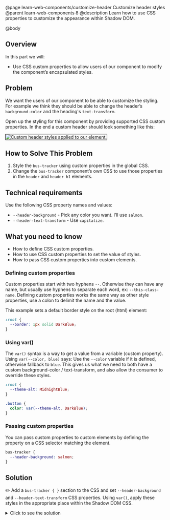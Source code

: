 @page learn-web-components/customize-header Customize header styles
@parent learn-web-components 8
@description Learn how to use CSS properties to customize the appearance within Shadow DOM.

@body

## Overview

In this part we will:

- Use CSS custom properties to allow users of our component to modify the component’s encapsulated styles.

## Problem

We want the users of our component to be able to customize the styling. For example we think they should be able to change the header’s `background-color` and the heading's `text-transform`.

Open up the styling for this component by providing supported CSS custom properties. In the end a custom header should look something like this:

<img src="../static/img/web-components/bt-header-styles.jpg"
  style="border: solid 1px black; max-width: 100%;"
  title="Custom header styles applied to our element." />

## How to Solve This Problem

1. Style the `bus-tracker` using custom properties in the global CSS.
1. Change the `bus-tracker` component’s own CSS to use those properties in the `header` and `header h1` elements.

## Technical requirements

Use the following CSS property names and values:

- `--header-background` - Pick any color you want. I’ll use `salmon`.
- `--header-text-transform` - Use `capitalize`.

## What you need to know

- How to define CSS custom properties.
- How to use CSS custom properties to set the value of styles.
- How to pass CSS custom properties into custom elements.

### Defining custom properties

Custom properties start with two hyphens `--`. Otherwise they can have any name, but usually use hyphens to separate each word, ex: `--this-class-name`. Defining custom properties works the same way as other style properties, use a colon to delimit the name and the value.

This example sets a default border style on the root (html) element:

```css
:root {
  --border: 1px solid DarkBlue;
}
```

### Using var()

The `var()` syntax is a way to get a value from a variable (custom property). Using `var(--color, blue)` says: Use the `--color` variable if it is defined, otherwise fallback to `blue`. This gives us what we need to both have a custom background-color / text-transform, and also allow the consumer to override these styles.

```css
:root {
  --theme-alt: MidnightBlue;
}

.button {
  color: var(--theme-alt, DarkBlue);
}
```

### Passing custom properties

You can pass custom properties to custom elements by defining the property on a CSS selector matching the element.

```css
bus-tracker {
  --header-background: salmon;
}
```

## Solution

✏️ Add a `bus-tracker { }` section to the CSS and set `--header-background` and `--header-text-transform` CSS properties. Using `var()`, apply these styles in the appropriate place within the Shadow DOM CSS.

<details>
<summary>Click to see the solution</summary>

@sourceref ./index.html
@highlight 13-16,49,61,only
@codepen

</details>
